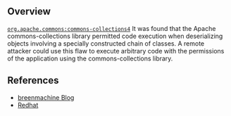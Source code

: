 ## Overview
[`org.apache.commons:commons-collections4`](http://search.maven.org/#search%7Cga%7C1%7Ca%3A%22commons-collections4%22)
It was found that the Apache commons-collections library permitted code execution when deserializing objects involving a specially constructed chain of classes. A remote attacker could use this flaw to execute arbitrary code with the permissions of the application using the commons-collections library.

## References
- [breenmachine Blog](http://foxglovesecurity.com/2015/11/06/what-do-weblogic-websphere-jboss-jenkins-opennms-and-your-application-have-in-common-this-vulnerability/)
- [Redhat](https://access.redhat.com/security/cve/CVE-2015-7501)
